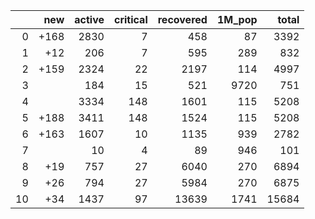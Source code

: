 |    |   new |   active |   critical |   recovered |   1M_pop |   total |
|---:|------:|---------:|-----------:|------------:|---------:|--------:|
|  0 |  +168 |     2830 |          7 |         458 |       87 |    3392 |
|  1 |   +12 |      206 |          7 |         595 |      289 |     832 |
|  2 |  +159 |     2324 |         22 |        2197 |      114 |    4997 |
|  3 |       |      184 |         15 |         521 |     9720 |     751 |
|  4 |       |     3334 |        148 |        1601 |      115 |    5208 |
|  5 |  +188 |     3411 |        148 |        1524 |      115 |    5208 |
|  6 |  +163 |     1607 |         10 |        1135 |      939 |    2782 |
|  7 |       |       10 |          4 |          89 |      946 |     101 |
|  8 |   +19 |      757 |         27 |        6040 |      270 |    6894 |
|  9 |   +26 |      794 |         27 |        5984 |      270 |    6875 |
| 10 |   +34 |     1437 |         97 |       13639 |     1741 |   15684 |